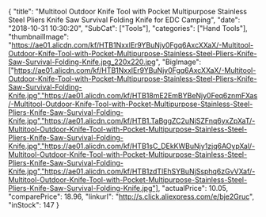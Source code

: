 {
	"title": "Multitool Outdoor Knife Tool with Pocket Multipurpose Stainless Steel Pliers Knife Saw Survival Folding Knife for EDC Camping",
	"date": "2018-10-31 10:30:20",
	"SubCat": ["Tools"],
	"categories": ["Hand Tools"],
	"thumbnailImage": "https://ae01.alicdn.com/kf/HTB1NxxlEr9YBuNjy0Fgq6AxcXXaX/-Multitool-Outdoor-Knife-Tool-with-Pocket-Multipurpose-Stainless-Steel-Pliers-Knife-Saw-Survival-Folding-Knife.jpg_220x220.jpg",
	"BigImage": ["https://ae01.alicdn.com/kf/HTB1NxxlEr9YBuNjy0Fgq6AxcXXaX/-Multitool-Outdoor-Knife-Tool-with-Pocket-Multipurpose-Stainless-Steel-Pliers-Knife-Saw-Survival-Folding-Knife.jpg","https://ae01.alicdn.com/kf/HTB18mE2EmBYBeNjy0Feq6znmFXas/-Multitool-Outdoor-Knife-Tool-with-Pocket-Multipurpose-Stainless-Steel-Pliers-Knife-Saw-Survival-Folding-Knife.jpg","https://ae01.alicdn.com/kf/HTB1.TaBggZC2uNjSZFnq6yxZpXaT/-Multitool-Outdoor-Knife-Tool-with-Pocket-Multipurpose-Stainless-Steel-Pliers-Knife-Saw-Survival-Folding-Knife.jpg","https://ae01.alicdn.com/kf/HTB1sC_DEkKWBuNjy1zjq6AOypXal/-Multitool-Outdoor-Knife-Tool-with-Pocket-Multipurpose-Stainless-Steel-Pliers-Knife-Saw-Survival-Folding-Knife.jpg","https://ae01.alicdn.com/kf/HTB1zdTlEhSYBuNjSsphq6zGvVXaf/-Multitool-Outdoor-Knife-Tool-with-Pocket-Multipurpose-Stainless-Steel-Pliers-Knife-Saw-Survival-Folding-Knife.jpg"],
	"actualPrice": 10.05,
	"comparePrice": 18.96,
	"linkurl": "http://s.click.aliexpress.com/e/bje2Gruc",
	"inStock": 147
}
